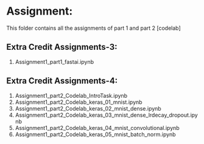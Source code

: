 # Assignment:

This folder contains all the assignments of part 1 and part 2 [codelab]

## Extra Credit Assignments-3:
1. Assignment1_part1_fastai.ipynb

## Extra Credit Assignments-4:
1. Assignment1_part2_Codelab_IntroTask.ipynb
2. Assignment1_part2_Codelab_keras_01_mnist.ipynb
3. Assignment1_part2_Codelab_keras_02_mnist_dense.ipynb
4. Assignment1_part2_Codelab_keras_03_mnist_dense_lrdecay_dropout.ipynb
5. Assignment1_part2_Codelab_keras_04_mnist_convolutional.ipynb
6. Assignment1_part2_Codelab_keras_05_mnist_batch_norm.ipynb

